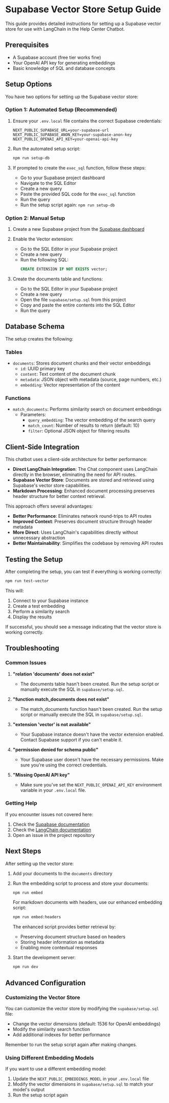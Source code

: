 # Supabase Vector Store Setup Guide

This guide provides detailed instructions for setting up a Supabase vector store for use with LangChain in the Help Center Chatbot.

## Prerequisites

- A Supabase account (free tier works fine)
- Your OpenAI API key for generating embeddings
- Basic knowledge of SQL and database concepts

## Setup Options

You have two options for setting up the Supabase vector store:

### Option 1: Automated Setup (Recommended)

1. Ensure your `.env.local` file contains the correct Supabase credentials:
   ```
   NEXT_PUBLIC_SUPABASE_URL=your-supabase-url
   NEXT_PUBLIC_SUPABASE_ANON_KEY=your-supabase-anon-key
   NEXT_PUBLIC_OPENAI_API_KEY=your-openai-api-key
   ```

2. Run the automated setup script:
   ```bash
   npm run setup-db
   ```

3. If prompted to create the `exec_sql` function, follow these steps:
   - Go to your Supabase project dashboard
   - Navigate to the SQL Editor
   - Create a new query
   - Paste the provided SQL code for the `exec_sql` function
   - Run the query
   - Run the setup script again: `npm run setup-db`

### Option 2: Manual Setup

1. Create a new Supabase project from the [Supabase dashboard](https://app.supabase.com/)

2. Enable the Vector extension:
   - Go to the SQL Editor in your Supabase project
   - Create a new query
   - Run the following SQL:
     ```sql
     CREATE EXTENSION IF NOT EXISTS vector;
     ```

3. Create the documents table and functions:
   - Go to the SQL Editor in your Supabase project
   - Create a new query
   - Open the file `supabase/setup.sql` from this project
   - Copy and paste the entire contents into the SQL Editor
   - Run the query

## Database Schema

The setup creates the following:

### Tables

- `documents`: Stores document chunks and their vector embeddings
  - `id`: UUID primary key
  - `content`: Text content of the document chunk
  - `metadata`: JSON object with metadata (source, page numbers, etc.)
  - `embedding`: Vector representation of the content

### Functions

- `match_documents`: Performs similarity search on document embeddings
  - Parameters:
    - `query_embedding`: The vector embedding of the search query
    - `match_count`: Number of results to return (default: 10)
    - `filter`: Optional JSON object for filtering results

## Client-Side Integration

This chatbot uses a client-side architecture for better performance:

- **Direct LangChain Integration**: The Chat component uses LangChain directly in the browser, eliminating the need for API routes.
- **Supabase Vector Store**: Documents are stored and retrieved using Supabase's vector store capabilities.
- **Markdown Processing**: Enhanced document processing preserves header structure for better context retrieval.

This approach offers several advantages:
- **Better Performance**: Eliminates network round-trips to API routes
- **Improved Context**: Preserves document structure through header metadata
- **More Direct**: Uses LangChain's capabilities directly without unnecessary abstraction
- **Better Maintainability**: Simplifies the codebase by removing API routes

## Testing the Setup

After completing the setup, you can test if everything is working correctly:

```bash
npm run test-vector
```

This will:
1. Connect to your Supabase instance
2. Create a test embedding
3. Perform a similarity search
4. Display the results

If successful, you should see a message indicating that the vector store is working correctly.

## Troubleshooting

### Common Issues

1. **"relation 'documents' does not exist"**
   - The documents table hasn't been created. Run the setup script or manually execute the SQL in `supabase/setup.sql`.

2. **"function match_documents does not exist"**
   - The match_documents function hasn't been created. Run the setup script or manually execute the SQL in `supabase/setup.sql`.

3. **"extension 'vector' is not available"**
   - Your Supabase instance doesn't have the vector extension enabled. Contact Supabase support if you can't enable it.

4. **"permission denied for schema public"**
   - Your Supabase user doesn't have the necessary permissions. Make sure you're using the correct credentials.

5. **"Missing OpenAI API key"**
   - Make sure you've set the `NEXT_PUBLIC_OPENAI_API_KEY` environment variable in your `.env.local` file.

### Getting Help

If you encounter issues not covered here:
1. Check the [Supabase documentation](https://supabase.com/docs)
2. Check the [LangChain documentation](https://js.langchain.com/docs/integrations/vectorstores/supabase)
3. Open an issue in the project repository

## Next Steps

After setting up the vector store:

1. Add your documents to the `documents` directory
2. Run the embedding script to process and store your documents:
   ```bash
   npm run embed
   ```
   
   For markdown documents with headers, use our enhanced embedding script:
   ```bash
   npm run embed:headers
   ```
   
   The enhanced script provides better retrieval by:
   - Preserving document structure based on headers
   - Storing header information as metadata
   - Enabling more contextual responses

3. Start the development server:
   ```bash
   npm run dev
   ```

## Advanced Configuration

### Customizing the Vector Store

You can customize the vector store by modifying the `supabase/setup.sql` file:

- Change the vector dimensions (default: 1536 for OpenAI embeddings)
- Modify the similarity search function
- Add additional indexes for better performance

Remember to run the setup script again after making changes.

### Using Different Embedding Models

If you want to use a different embedding model:

1. Update the `NEXT_PUBLIC_EMBEDDINGS_MODEL` in your `.env.local` file
2. Modify the vector dimensions in `supabase/setup.sql` to match your model's output
3. Run the setup script again 